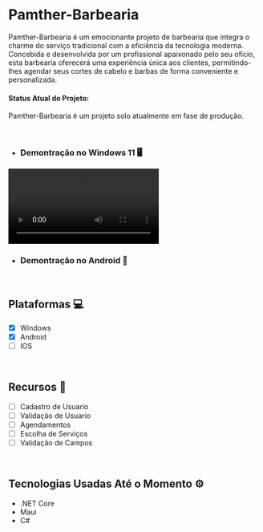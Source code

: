 # Pamther-Barbearia


<p>Pamther-Barbearia é um emocionante projeto de barbearia que integra o charme do serviço tradicional com a eficiência da tecnologia moderna. Concebida e desenvolvida por um profissional apaixonado pelo seu ofício, esta barbearia oferecerá uma experiência única aos clientes, permitindo-lhes agendar seus cortes de cabelo e barbas de forma conveniente e personalizada.</p>

<h4>Status Atual do Projeto:</h4>

<p>Pamther-Barbearia é um projeto solo atualmente em fase de produção.</p>

<br/>


- ### Demontração no Windows 11 🖥️
<video src="https://github.com/GabrielLimaG3/Pamther-Barbearia/assets/126430100/540891b4-9036-4f48-b894-31cbeda75584"></video>
<br/>
- ### Demontração no Android 📱

<br/>

## Plataformas 💻
- [x]  Windows 
- [x]  Android
- [ ]  IOS

<br/>

## Recursos 🚀

- [ ]  Cadastro de Usuario
- [ ]  Validação de Usuario
- [ ]  Agendamentos
- [ ]  Escolha de Serviços
- [ ]  Validação de Campos

<br/>

## Tecnologias Usadas Até o Momento ⚙️

- .NET Core
- Maui
- C#



